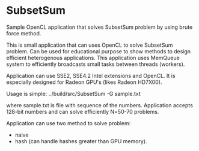 SubsetSum
=========

Sample OpenCL application that solves SubsetSum problem by using brute force method.

This is small application that can uses OpenCL to solve SubsetSum problem.
Can be used for educational purpose to show methods to design efficient heterogenous applications.
This application uses MemQueue system to efficiently broadcasts small tasks between
threads (workers). 

Application can use SSE2, SSE4.2 Intel extensions and OpenCL. It is especially designed
for Radeon GPU's (likes Radeon HD7X00).

Usage is simple:
../build/src/SubsetSum -G sample.txt

where sample.txt is file with sequence of the numbers. Application accepts 128-bit numbers
and can solve efficiently N=50-70 problems.

Application can use two method to solve problem:
- naive
- hash (can handle hashes greater than GPU memory).

